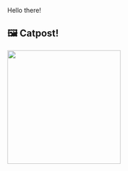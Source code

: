 Hello there!



## 🖼️ Catpost!

<sub>
    <img src="https://cdn2.thecatapi.com/images/mEAYWK6yE.jpg" height="256">
</sub>

